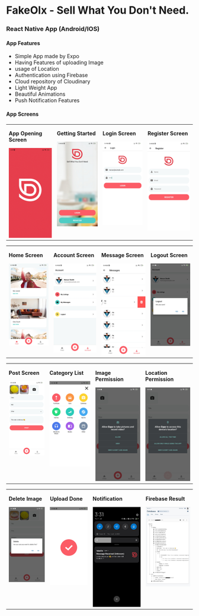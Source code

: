 # FakeOlx - Sell What You Don't Need. 
### React Native App (Android/IOS)

#### App Features
* Simple App made by Expo
* Having Features of uploading Image
* usage of Location
* Authentication using Firebase
* Cloud repository of Cloudinary
* Light Weight App
* Beautiful Animations
* Push Notification Features

#### App Screens

<table>
  <tr>
    <td valign="top"><p><b>App Opening Screen</b></p><img src="https://github.com/manzars/Fake-Olx/blob/master/Images/splash%20page.jpg" width=100% height=100%></td>
    <td valign="top"><p><b>Getting Started</b></p><img src="https://github.com/manzars/Fake-Olx/blob/master/Images/get%20started.jpg" width=100% height=100%></td>
    <td valign="top"><p><b>Login Screen</b></p><img src="https://github.com/manzars/Fake-Olx/blob/master/Images/login.jpg" width=100% height=100%></td>
    <td valign="top"><p><b>Register Screen</b></p><img src="https://github.com/manzars/Fake-Olx/blob/master/Images/register.jpg" width=100% height=100%></td>
  </tr>
</table>
<table>
  <tr>
    <td valign="top"><p><b>Home Screen</b></p><img src="https://github.com/manzars/Fake-Olx/blob/master/Images/home.jpg" width=100% height=100%></td>
    <td valign="top"><p><b>Account Screen</b></p><img src="https://github.com/manzars/Fake-Olx/blob/master/Images/account.jpg" width=100% height=100%></td>
    <td valign="top"><p><b>Message Screen</b></p><img src="https://github.com/manzars/Fake-Olx/blob/master/Images/message.jpg" width=100% height=100%></td>
    <td valign="top"><p><b>Logout Screen</b></p><img src="https://github.com/manzars/Fake-Olx/blob/master/Images/logout.jpg" width=100% height=100%></td>
  </tr>
</table>
<table>
  <tr>
    <td valign="top"><p><b>Post Screen</b></p><img src="https://github.com/manzars/Fake-Olx/blob/master/Images/post.jpg" width=100% height=100%></td>
    <td valign="top"><p><b>Category List</b></p><img src="https://github.com/manzars/Fake-Olx/blob/master/Images/category%20list.jpg" width=100% height=100%></td>
    <td valign="top"><p><b>Image Permission</b></p><img src="https://github.com/manzars/Fake-Olx/blob/master/Images/image%20permission.jpg" width=100% height=100%></td>
    <td valign="top"><p><b>Location Permission</b></p><img src="https://github.com/manzars/Fake-Olx/blob/master/Images/location%20permission.jpg" width=100% height=100%></td>
  </tr>
</table>
<table>
  <tr>
    <td valign="top"><p><b>Delete Image</b></p><img src="https://github.com/manzars/Fake-Olx/blob/master/Images/delete%20image.jpg" width=100% height=100%></td>
    <td valign="top"><p><b>Upload Done</b></p><img src="https://github.com/manzars/Fake-Olx/blob/master/Images/done.jpg" width=100% height=100%></td>
    <td valign="top"><p><b>Notification</b></p><img src="https://github.com/manzars/Fake-Olx/blob/master/Images/notification.jpg" width=100% height=100%></td>
    <td valign="top"><p><b>Firebase Result</b></p><img src="https://github.com/manzars/Fake-Olx/blob/master/Images/firebase.jpg" width=100% height=100%></td>
  </tr>
</table>
